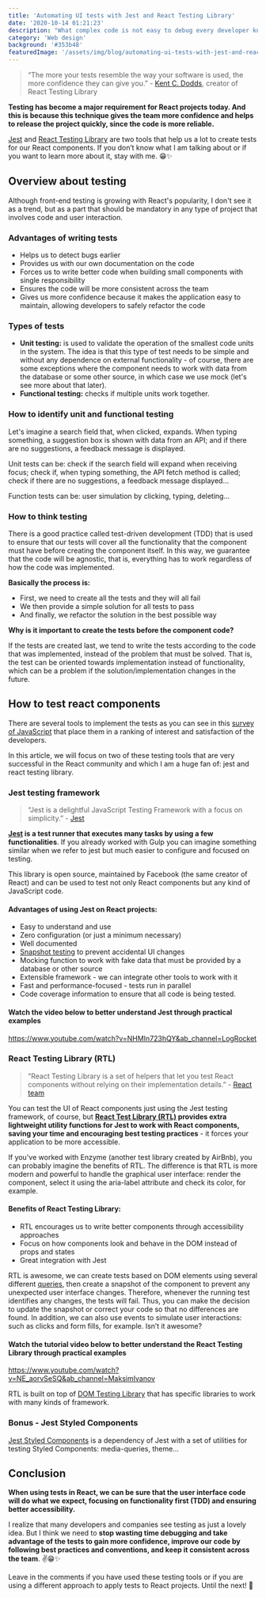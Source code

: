 ```yaml
---
title: 'Automating UI tests with Jest and React Testing Library'
date: '2020-10-14 01:21:23'
description: "What complex code is not easy to debug every developer knows. But not all developers know how to use the power of automated testing to verify the application behavior. Therefore, in this article, I will show you how to avoid wasting a lot of time trying to find UI bugs and also making sure that the program works as expected."
category: 'Web design'
background: '#353b48'
featuredImage: '/assets/img/blog/automating-ui-tests-with-jest-and-react-testing-library.jpg'
---
```


> “The more your tests resemble the way your software is used, the more confidence they can give you.” - [Kent C. Dodds](https://twitter.com/kentcdodds/status/977018512689455106), creator of React Testing Library

**Testing has become a major requirement for React projects today. And this is because this technique gives the team more confidence and helps to release the project quickly, since the code is more reliable.**

[Jest](https://jestjs.io/) and [React Testing Library](https://testing-library.com/) are two tools that help us a lot to create tests for our React components. If you don’t know what I am talking about or if you want to learn more about it, stay with me. 😁✨

## Overview about testing

Although front-end testing is growing with React's popularity, I don't see it as a trend, but as a part that should be mandatory in any type of project that involves code and user interaction.

### Advantages of writing tests

- Helps us to detect bugs earlier
- Provides us with our own documentation on the code
- Forces us to write better code when building small components with single responsibility
- Ensures the code will be more consistent across the team
- Gives us more confidence because it makes the application easy to maintain, allowing developers to safely refactor the code

### Types of tests

- **Unit testing:** is used to validate the operation of the smallest code units in the system. The idea is that this type of test needs to be simple and without any dependence on external functionality - of course, there are some exceptions where the component needs to work with data from the database or some other source, in which case we use mock (let's see more about that later).
- **Functional testing:** checks if multiple units work together.

### How to identify unit and functional testing

Let's imagine a search field that, when clicked, expands. When typing something, a suggestion box is shown with data from an API; and  if there are no suggestions, a feedback message is displayed.

Unit tests can be: check if the search field will expand when receiving focus; check if, when typing something, the API fetch method is called; check if there are no suggestions, a feedback message displayed…

Function tests can be: user simulation by clicking, typing, deleting...

### How to think testing

There is a good practice called test-driven development (TDD) that is used to ensure that our tests will cover all the functionality that the component must have before creating the component itself. In this way, we guarantee that the code will be agnostic, that is, everything has to work regardless of how the code was implemented.

**Basically the process is:**

- First, we need to create all the tests and they will all fail
- We then provide a simple solution for all tests to pass
- And finally, we refactor the solution in the best possible way

**Why is it important to create the tests before the component code?**

If the tests are created last, we tend to write the tests according to the code that was implemented, instead of the problem that must be solved. That is, the test can be oriented towards implementation instead of functionality, which can be a problem if the solution/implementation changes in the future.

## How to test react components

There are several tools to implement the tests as you can see in this [survey of JavaScript](https://2019.stateofjs.com/testing/) that place them in a ranking of interest and satisfaction of the developers.

In this article, we will focus on two of these testing tools that are very successful in the React community and which I am a huge fan of: jest and react testing library.

### Jest testing framework

> “Jest is a delightful JavaScript Testing Framework with a focus on simplicity.” - [Jest](https://jestjs.io/)

**[Jest](https://jestjs.io/) is a test runner that executes many tasks by using a few functionalities**. If you already worked with Gulp you can imagine something similar when we refer to jest but much easier to configure and focused on testing.

This library is open source, maintained by Facebook (the same creator of React) and can be used to test not only React components but any kind of JavaScript code.

#### Advantages of using Jest on React projects:

- Easy to understand and use
- Zero configuration (or just a minimum necessary)
- Well documented
- [Snapshot testing](https://jestjs.io/docs/en/snapshot-testing ) to prevent accidental UI changes
- Mocking function to work with fake data that must be provided by a database or other source
- Extensible framework - we can integrate other tools to work with it
- Fast and performance-focused - tests run in parallel
- Code coverage information to ensure that all code is being tested.

#### Watch the video below to better understand Jest through practical examples

https://www.youtube.com/watch?v=NHMIn723hQY&ab_channel=LogRocket

### React Testing Library (RTL)

> “React Testing Library is a set of helpers that let you test React components without relying on their implementation details.” - [React team](https://reactjs.org/docs/testing.html )

You can test the UI of React components just using the Jest testing framework, of course, but **[React Test Library (RTL)](https://testing-library.com/) provides extra lightweight utility functions for Jest to work with React components, saving your time and encouraging best testing practices** - it forces your application to be more accessible.

If you've worked with Enzyme (another test library created by AirBnb), you can probably imagine the benefits of RTL. The difference is that RTL is more modern and powerful to handle the graphical user interface: render the component, select it using the aria-label attribute and check its color, for example.

#### Benefits of React Testing Library:

- RTL encourages us to write better components through accessibility approaches
- Focus on how components look and behave in the DOM instead of props and states
- Great integration with Jest

RTL is awesome, we can create tests based on DOM elements using several different [queries](https://testing-library.com/docs/dom-testing-library/api-queries), then create a snapshot of the component to prevent any unexpected user interface changes. Therefore, whenever the running test identifies any changes, the tests will fail. Thus, you can make the decision to update the snapshot or correct your code so that no differences are found. In addition, we can also use events to simulate user interactions: such as clicks and form fills, for example. Isn’t it awesome?

#### Watch the tutorial video below to better understand the React Testing Library through practical examples

https://www.youtube.com/watch?v=NE_aorvSeSQ&ab_channel=MaksimIvanov

RTL is built on top of [DOM Testing Library](https://github.com/kentcdodds/dom-testing-library-with-anything) that has specific libraries to work with many kinds of framework.

### Bonus - Jest Styled Components

[Jest Styled Components](https://github.com/styled-components/jest-styled-components ) is a dependency of Jest with a set of utilities for testing Styled Components: media-queries, theme…

## Conclusion

**When using tests in React, we can be sure that the user interface code will do what we expect, focusing on functionality first (TDD) and ensuring better accessibility.**

I realize that many developers and companies see testing as just a lovely idea. But I think we need to **stop wasting time debugging and take advantage of the tests to gain more confidence, improve our code by following best practices and conventions, and keep it consistent across the team**. ✌😁✨

Leave in the comments if you have used these testing tools or if you are using a different approach to apply tests to React projects. Until the next! 👋
